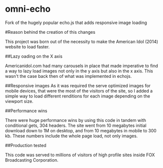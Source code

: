# omni-echo
Fork of the hugely popular echo.js that adds responsive image loading

#Reason behind the creation of this changes

This project was born out of the necessity to make the American Idol (2014) website to load faster.

##Lazy oading on the X axis

Americanidol.com had many carousels in place that made imperative to find a way to lazy load images not only in the y axis but also in the x axis. This wasn't the case back then of what was implemented in echojs.

##Responsive images
As it was required the serve optimized images for mobile devices, that were the most of the visitors of the site, so I added a simple way to load different renditions for each image depending on the viewport size.

##Performance wins

There were huge performance wins by using this code in tandem with conditional gets, 304 headers.
The site went from 10 megabytes initial download down to 1M on desktop, and from 10 megabytes in mobile to 300 kb. These numbers include the whole page load, not only images.

##Production tested

This code was served to millions of visitors of high profile sites inside FOX Broadcasting Corporation.